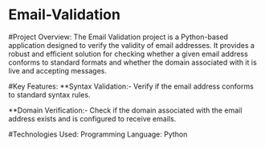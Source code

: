 # Email-Validation

#Project Overview:
The Email Validation project is a Python-based application designed to verify the validity of email addresses. It provides a robust and efficient solution for checking whether a given email address conforms to standard formats and whether the domain associated with it is live and accepting messages.

#Key Features:
**Syntax Validation:-
Verify if the email address conforms to standard syntax rules.

**Domain Verification:-
Check if the domain associated with the email address exists and is configured to receive emails.

#Technologies Used:
Programming Language: Python

